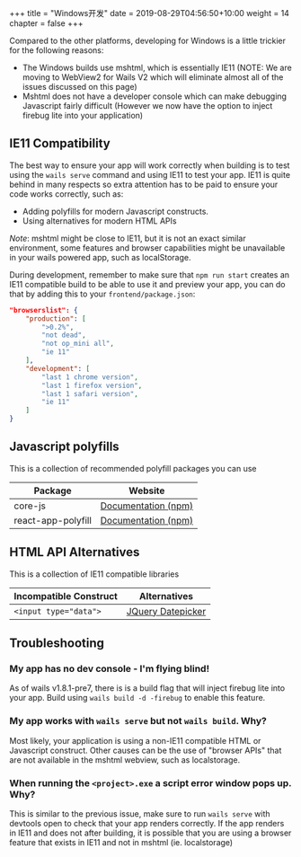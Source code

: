 +++
title = "Windows开发"
date = 2019-08-29T04:56:50+10:00
weight = 14
chapter = false
+++

Compared to the other platforms, developing for Windows is a little trickier for the following reasons:

  * The Windows builds use mshtml, which is essentially IE11 (NOTE: We are moving to WebView2 for Wails V2 which will eliminate almost all of the issues discussed on this page)
  * Mshtml does not have a developer console which can make debugging Javascript fairly difficult (However we now have the option to inject firebug lite into your application)


## IE11 Compatibility

The best way to ensure your app will work correctly when building is to test using the `wails serve` command and using IE11 to test your app. IE11 is quite behind in many respects so extra attention has to be paid to ensure your code works correctly, such as:

  * Adding polyfills for modern Javascript constructs.
  * Using alternatives for modern HTML APIs

_Note_: mshtml might be close to IE11, but it is not an exact similar environment, some features and browser capabilities might be unavailable in your wails powered app, such as localStorage.  

During development, remember to make sure that `npm run start` creates an IE11 compatible build to be able to use it and preview your app, you can do that by adding this to your `frontend/package.json`:    
```json
"browserslist": {
    "production": [
        ">0.2%",
        "not dead",
        "not op_mini all",
        "ie 11"  
    ],
    "development": [
        "last 1 chrome version",
        "last 1 firefox version",
        "last 1 safari version",
        "ie 11"
    ]
}
```

## Javascript polyfills  

This is a collection of recommended polyfill packages you can use

| Package | Website |
| ---------------------- | ------------ |
| core-js  | [Documentation (npm)](https://www.npmjs.com/package/core-js) |
| react-app-polyfill     | [Documentation (npm)](https://www.npmjs.com/package/react-app-polyfill) |

## HTML API Alternatives

This is a collection of IE11 compatible libraries 

| Incompatible Construct | Alternatives |
| ---------------------- | ------------ |
| `<input type="data">`  | [JQuery Datepicker](https://jqueryui.com/datepicker/) |

## Troubleshooting

### My app has no dev console - I'm flying blind!

As of wails v1.8.1-pre7, there is is a build flag that will inject firebug lite into your app. Build using `wails build -d -firebug` to enable this feature.

### My app works with `wails serve` but not `wails build`. Why?

Most likely, your application is using a non-IE11 compatible HTML or Javascript construct. Other causes can be the use of "browser APIs" that are not available in the mshtml webview, such as localstorage.

### When running the `<project>.exe` a script error window pops up. Why?

This is similar to the previous issue, make sure to run `wails serve` with devtools open to check that your app renders correctly. If the app renders in IE11 and does not after building, it is possible that you are using a browser feature that exists in IE11 and not in mshtml (ie. localstorage)

